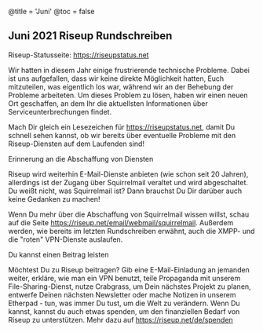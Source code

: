 @title = 'Juni'
@toc = false


Juni 2021 Riseup Rundschreiben
------------------------------

Riseup-Statusseite: https://riseupstatus.net

Wir hatten in diesem Jahr einige frustrierende technische Probleme. Dabei ist uns aufgefallen, dass wir keine direkte Möglichkeit hatten, Euch mitzuteilen, was eigentlich los war, während wir an der Behebung der Probleme arbeiteten. Um dieses Problem zu lösen, haben wir einen neuen Ort geschaffen, an dem Ihr die aktuellsten Informationen über Serviceunterbrechungen findet.

Mach Dir gleich ein Lesezeichen für https://riseupstatus.net, damit Du schnell sehen kannst, ob wir bereits über eventuelle Probleme mit den Riseup-Diensten auf dem Laufenden sind!

Erinnerung an die Abschaffung von Diensten

Riseup wird weiterhin E-Mail-Dienste anbieten (wie schon seit 20 Jahren), allerdings ist der Zugang über Squirrelmail veraltet und wird abgeschaltet. Du weißt nicht, was Squirrelmail ist? Dann brauchst Du Dir darüber auch keine Gedanken zu machen!

Wenn Du mehr über die Abschaffung von Squirrelmail wissen willst, schau auf die Seite https://riseup.net/email/webmail/squirrelmail. Außerdem werden, wie bereits im letzten Rundschreiben erwähnt, auch die XMPP- und die "roten" VPN-Dienste auslaufen.

Du kannst einen Beitrag leisten

Möchtest Du zu Riseup beitragen? Gib eine E-Mail-Einladung an jemanden weiter, erkläre, wie man ein VPN benutzt, teile Propaganda mit unserem File-Sharing-Dienst, nutze Crabgrass, um Dein nächstes Projekt zu planen, entwerfe Deinen nächsten Newsletter oder mache Notizen in unserem Etherpad - tun, was immer Du tust, um die Welt zu verändern. Wenn Du kannst, kannst du auch etwas spenden, um den finanziellen Bedarf von Riseup zu unterstützen. Mehr dazu auf https://riseup.net/de/spenden